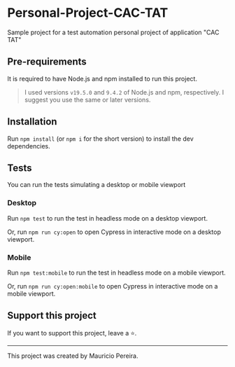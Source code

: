 # Personal-Project-CAC-TAT

Sample project for a test automation personal project of application "CAC TAT"

## Pre-requirements

It is required to have Node.js and npm installed to run this project.

> I used versions `v19.5.0` and `9.4.2` of Node.js and npm, respectively. I suggest you use the same or later versions.

## Installation

Run `npm install` (or `npm i` for the short version) to install the dev dependencies.

## Tests
You can run the tests simulating a desktop or mobile viewport 

### Desktop
Run `npm test` to run the test in headless mode on a desktop viewport.

Or, run `npm run cy:open` to open Cypress in interactive mode on a desktop viewport.

### Mobile
Run `npm test:mobile` to run the test in headless mode on a mobile viewport.

Or, run `npm run cy:open:mobile` to open Cypress in interactive mode on a mobile viewport.


## Support this project

If you want to support this project, leave a ⭐.

___

This project was created by Mauricio Pereira.
